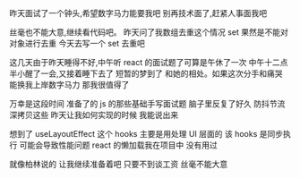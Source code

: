 昨天面试了一个钟头,希望数字马力能要我吧
别再技术面了,赶紧人事面我吧

丝毫也不能大意,继续看代码吧。
昨天问了我数组去重这个情况
set 果然是不能对对象进行去重
今天去写一个 set 去重吧

这几天由于昨天睡得不好,中午听 react 的面试题了可算是午休了一次
中午十二点半小醒了一会,又接着睡下去了
短暂的梦到了 和她的相处。如果这次分手和痛哭 能换我上岸数字马力
那我很值得了

万幸是这段时间 准备了的 js 的那些基础手写面试题 脑子里反复了好久 防抖节流 深拷贝这些
昨天让我如何实现的时候 我能说出来

想到了 useLayoutEffect 这个 hooks 主要是用处理 UI 层面的 该 hooks 是同步执行
可能会导致性能问题
react 的懒加载我在项目中 没有用过

就像柏林说的 让我继续准备着吧 只要不到谈工资 丝毫不能大意
